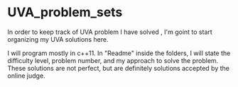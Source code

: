 # UVA_problem_sets
In order to keep track of UVA problem I have solved ,  I'm goint to start organizing my UVA solutions here.

I will program mostly in c++11. In "Readme" inside the folders, I will state the difficulty level, problem number, and my approach to solve the problem. These solutions are not perfect, but are definitely solutions accepted by the online judge.

